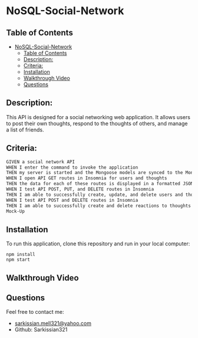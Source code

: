 # NoSQL-Social-Network

## Table of Contents

- [NoSQL-Social-Network](#nosql-social-network)
  - [Table of Contents](#table-of-contents)
  - [Description:](#description)
  - [Criteria:](#criteria)
  - [Installation](#installation)
  - [Walkthrough Video](#walkthrough-video)
  - [Questions](#questions)

## Description:

This API is designed for a social networking web application. It allows users to post their own thoughts, respond to the thoughts of others, and manage a list of friends.

## Criteria:
```md
GIVEN a social network API
WHEN I enter the command to invoke the application
THEN my server is started and the Mongoose models are synced to the MongoDB database
WHEN I open API GET routes in Insomnia for users and thoughts
THEN the data for each of these routes is displayed in a formatted JSON
WHEN I test API POST, PUT, and DELETE routes in Insomnia
THEN I am able to successfully create, update, and delete users and thoughts in my database
WHEN I test API POST and DELETE routes in Insomnia
THEN I am able to successfully create and delete reactions to thoughts and add and remove friends to a user’s friend list
Mock-Up
```

## Installation

To run this application, clone this repository and run in your local computer:

```
npm install
npm start
```

## Walkthrough Video


## Questions
Feel free to contact me:
- sarkissian.mell321@yahoo.com
- Github: Sarkissian321